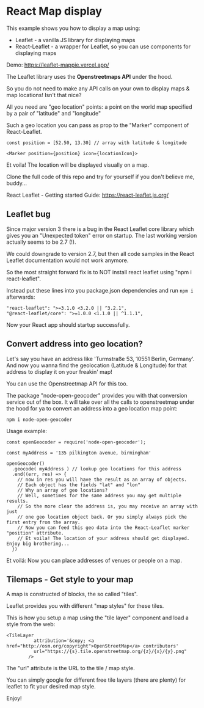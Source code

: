 # React Map display

This example shows you how to display a map using:

- Leaflet - a vanilla JS library for displaying maps
- React-Leaflet - a wrapper for Leaflet, so you can use components for displaying maps

Demo: https://leaflet-mappie.vercel.app/

The Leaflet library uses the <b>Openstreetmaps API</b> under the hood. 

So you do not need to make any API calls on your own to display maps & map locations! Isn't that nice?

All you need are "geo location" points: a point on the world map specified by a pair of "latitude" and "longitude" 

Such a geo location you can pass as prop to the "Marker" component of React-Leaflet. 

```
const position = [52.50, 13.30] // array with latitude & longitude

<Marker position={position} icon={locationIcon}>
```

Et voila! The location will be displayed visually on a map. 

Clone the full code of this repo and try for yourself if you don't believe me, buddy...

React Leaflet - Getting started Guide: https://react-leaflet.js.org/

## Leaflet bug

Since major version 3 there is a bug in the React Leaflet core library which gives you an "Unexpected token" error on startup. The last working version actually seems to be 2.7 (!).

We could downgrade to version 2.7, but then all code samples in the React Leaflet documentation would not work anymore.

So the most straight forward fix is to NOT install react leaflet using "npm i react-leaflet".

Instead put these lines into you package.json dependencies and run `npm i` afterwards:

```
"react-leaflet": ">=3.1.0 <3.2.0 || ^3.2.1",
"@react-leaflet/core": ">=1.0.0 <1.1.0 || ^1.1.1",
```

Now your React app should startup successfully.


## Convert address into geo location?

Let's say you have an address like 'Turmstraße 53, 10551 Berlin, Germany'. And now you wanna find the geolocation (Latitude & Longitude) for that address to display it on your freakin' map!

You can use the Openstreetmap API for this too. 

The package "node-open-geocoder" provides you with that conversion service out of the box. It will take over all the calls to openstreetmap under the hood for ya to convert an address into a geo location map point:

`npm i node-open-geocoder`

Usage example:

```
const openGeocoder = require('node-open-geocoder');

const myAddress = '135 pilkington avenue, birmingham'

openGeocoder()
  .geocode( myAddress ) // lookup geo locations for this address
  .end((err, res) => {
    // now in res you will have the result as an array of objects. 
    // Each object has the fields "lat" and "lon"
    // Why an array of geo locations? 
    // Well, sometimes for the same address you may get multiple results. 
    // So the more clear the address is, you may receive an array with just 
    // one geo location object back. Or you simply always pick the first entry from the array. 
    // Now you can feed this geo data into the React-Leaflet marker "position" attribute. 
    // Et voila! The location of your address should get displayed. Enjoy big brothering... 
  })
```

Et voilá: Now you can place addresses of venues or people on a map.


## Tilemaps - Get style to your map

A map is constructed of blocks, the so called "tiles".

Leaflet provides you with different "map styles" for these tiles.

This is how you setup a map using the "tile layer" component and load a style from the web: 

```
<TileLayer
          attribution='&copy; <a href="http://osm.org/copyright">OpenStreetMap</a> contributors'
          url="https://{s}.tile.openstreetmap.org/{z}/{x}/{y}.png"
        />
```

The "url" attribute is the URL to the tile / map style. 

You can simply google for different free tile layers (there are plenty) for leaflet to fit your desired map style.

Enjoy!

